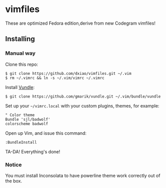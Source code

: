 # vimfiles

These are optimized Fedora edition,derive from new Codegram vimfiles!

## Installing

### Manual way

Clone this repo:

    $ git clone https://github.com/dxiao/vimfiles.git ~/.vim
    $ rm ~/.vimrc && ln -s ~/.vim/vimrc ~/.vimrc

Install [Vundle](https://github.com/gmarik/vundle):

    $ git clone https://github.com/gmarik/vundle.git ~/.vim/bundle/vundle

Set up your `~/vimrc.local` with your custom plugins, themes, for example:

    " Color theme
    Bundle 'sjl/badwolf'
    colorscheme badwolf

Open up Vim, and issue this command:

    :BundleInstall

TA-DA! Everything's done!

### Notice

You must install Inconsolata to have powerline theme work correctly out of the box.

